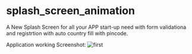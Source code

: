 # splash_screen_animation

A New Splash Screen for all your APP start-up need with form validationa and registrtion with auto country fill with pincode.

Application working Screenshot:
![first]()
